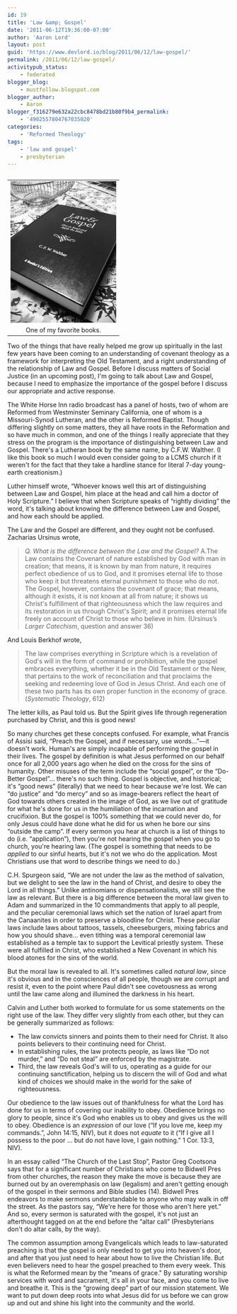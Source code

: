 ```yaml
---
id: 19
title: 'Law &amp; Gospel'
date: '2011-06-12T19:36:00-07:00'
author: 'Aaron Lord'
layout: post
guid: 'https://www.devlord.io/blog/2011/06/12/law-gospel/'
permalink: /2011/06/12/law-gospel/
activitypub_status:
    - federated
blogger_blog:
    - mustfollow.blogspot.com
blogger_author:
    - Aaron
blogger_f316279e632a22cbc8478bd21b80f9b4_permalink:
    - '4902557804767035020'
categories:
    - 'Reformed Theology'
tags:
    - 'law and gospel'
    - presbyterian
---
```


<table class="tr-caption-container" style="float:left;margin-right:1em;text-align:left;" cellspacing="0" cellpadding="0">
<tbody>
<tr>
<td style="text-align:center;"><a style="clear:left;margin-bottom:1em;margin-left:auto;margin-right:auto;" href="/assets/img/2011/10/img_0419.jpg"><img src="/assets/img/2011/10/img_0419.jpg?w=224" alt="" width="239" height="320" border="0" /></a></td>
</tr>
<tr>
<td class="tr-caption" style="text-align:center;">One of my favorite books.</td>
</tr>
</tbody>
</table>
Two of the things that have really helped me grow up spiritually in the last few years have been coming to an understanding of covenant theology as a framework for interpreting the Old Testament, and a right understanding of the relationship of Law and Gospel. Before I discuss matters of Social Justice (in an upcoming post), I'm going to talk about Law and Gospel, because I need to emphasize the importance of the gospel before I discuss our appropriate and active response.

The White Horse Inn radio broadcast has a panel of hosts, two of whom are Reformed from Westminster Seminary California, one of whom is a Missouri-Synod Lutheran, and the other is Reformed Baptist. Though differing slightly on some matters, they all have roots in the Reformation and so have much in common, and one of the things I really appreciate that they stress on the program is the importance of distinguishing between Law and Gospel. There's a Lutheran book by the same name, by C.F.W. Walther. (I like this book so much I would even consider going to a LCMS church if it weren't for the fact that they take a hardline stance for literal 7-day young-earth creationism.)

Luther himself wrote, “Whoever knows well this art of distinguishing between Law and Gospel, him place at the head and call him a doctor of Holy Scripture.” I believe that when Scripture speaks of “rightly dividing” the word, it's talking about knowing the difference between Law and Gospel, and how each should be applied.

The Law and the Gospel are different, and they ought not be confused. Zacharias Ursinus wrote,
<blockquote><em>Q. What is the difference between the Law and the Gospel?</em>
A.The Law contains the Covenant of nature established by God with man in creation; that means, it is known by man from nature, it requires perfect obedience of us to God, and it promises eternal life to those who keep it but threatens eternal punishment to those who do not. The Gospel, however, contains the covenant of grace; that means, although it exists, it is not known at all from nature; it shows us Christ's fulfillment of that righteousness which the law requires and its restoration in us through Christ's Spirit; and it promises eternal life freely on account of Christ to those who believe in him. (Ursinus’s <em>Larger Catechism</em>, question and answer 36)</blockquote>
And Louis Berkhof wrote,
<blockquote>The law comprises everything in Scripture which is a revelation of God's will in the form of command or prohibition, while the gospel embraces everything, whether it be in the Old Testament or the New, that pertains to the work of reconciliation and that proclaims the seeking and redeeming love of God in Jesus Christ. And each one of these two parts has its own proper function in the economy of grace. (<em>Systematic Theology</em>, 612)</blockquote>
The letter kills, as Paul told us. But the Spirit gives life through regeneration purchased by Christ, and this is good news!

So many churches get these concepts confused. For example, what Francis of Assisi said, “Preach the Gospel, and if necessary, use words...”—it doesn't work. Human's are simply incapable of performing the gospel in their lives. The gospel by definition is what Jesus performed on our behalf once for all 2,000 years ago when he died on the cross for the sins of humanity. Other misuses of the term include the “social gospel”, or the “Do-Better Gospel”... there's no such thing. Gospel is objective, and historical; it's “good news” (literally) that we need to hear because we're lost. We can “do justice” and “do mercy” and so as image-bearers reflect the heart of God towards others created in the image of God, as we live out of gratitude for what he's done for us in the humiliation of the incarnation and crucifixion. But the gospel is 100% something that we could never do, for only Jesus could have done what he did for us when he bore our sins “outside the camp”. If every sermon you hear at church is a list of things to do (i.e. “application”), then you're not hearing the gospel when you go to church, you're hearing law. (The gospel is something that needs to be <em>applied</em> to our sinful hearts, but it's not we who do the application. Most Christians use that word to describe things we need to do.)

C.H. Spurgeon said, “We are not under the law as the method of salvation, but we delight to see the law in the hand of Christ, and desire to obey the Lord in all things.” Unlike antinomians or dispensationalists, we still see the law as relevant. But there is a big difference between the moral law given to Adam and summarized in the 10 commandments that apply to all people, and the peculiar ceremonial laws which set the nation of Israel apart from the Canaanites in order to preserve a bloodline for Christ. These peculiar laws include laws about tattoos, tassels, cheeseburgers, mixing fabrics and how you should shave... even tithing was a temporal ceremonial law established as a temple tax to support the Levitical priestly system. These were all fulfilled in Christ, who established a New Covenant in which his blood atones for the sins of the world.

But the moral law is revealed to all. It's sometimes called <em>natural law</em>, since it's obvious and in the consciences of all people, though we are corrupt and resist it, even to the point where Paul didn't see covetousness as wrong until the law came along and illumined the darkness in his heart.

Calvin and Luther both worked to formulate for us some statements on the right use of the law. They differ very slightly from each other, but they can be generally summarized as follows:
<ul>
	<li>The law convicts sinners and points them to their need for Christ. It also points believers to their continuing need for Christ.</li>
	<li>In establishing rules, the law protects people, as laws like “Do not murder,” and “Do not steal” are enforced by the magistrate.</li>
	<li>Third, the law reveals God's will to us, operating as a guide for our continuing sanctification, helping us to discern the will of God and what kind of choices we should make in the world for the sake of righteousness.</li>
</ul>
Our obedience to the law issues out of thankfulness for what the Lord has done for us in terms of covering our inability to obey. Obedience brings no glory to people, since it's God who enables us to obey and gives us the will to obey. Obedience is an <em>expression</em> of our love (“If you love me, keep my commands.”, John 14:15, NIV), but it does not <em>equate</em> to it (“If I give all I possess to the poor ... but do not have love, I gain nothing.” 1 Cor. 13:3, NIV).

In an essay called “The Church of the Last Stop”, Pastor Greg Cootsona says that for a significant number of Christians who come to Bidwell Pres from other churches, the reason they make the move is because they are burned out by an overemphasis on law (legalism) and aren't getting enough of the gospel in their sermons and Bible studies (14). Bidwell Pres endeavors to make sermons understandable to anyone who may walk in off the street. As the pastors say, “We're here for those who aren't here yet.” And so, every sermon is saturated with the gospel, it's not just an afterthought tagged on at the end before the “altar call” (Presbyterians don't do altar calls, by the way).

The common assumption among Evangelicals which leads to law-saturated preaching is that the gospel is only needed to get you into heaven's door, and after that you just need to hear about how to live the Christian life. But even believers need to hear the gospel preached to them every week. This is what the Reformed mean by the "means of grace." By saturating worship services with word and sacrament, it's all in your face, and you come to live and breathe it. This is the “growing deep” part of our mission statement. We want to put down deep roots into what Jesus did for us before we can grow up and out and shine his light into the community and the world.
<div class="blogger-post-footer"><img alt="" width="1" height="1" /></div>